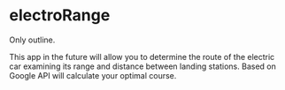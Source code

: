 # electroRange

Only outline. 

This app in the future will allow you to determine the route of the electric car
examining its range and distance between landing stations. Based on Google API 
will calculate your optimal course. 
